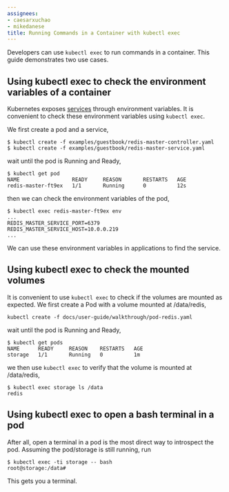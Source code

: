 ```yaml
---
assignees:
- caesarxuchao
- mikedanese
title: Running Commands in a Container with kubectl exec
---
```


Developers can use `kubectl exec` to run commands in a container. This guide demonstrates two use cases.

## Using kubectl exec to check the environment variables of a container

Kubernetes exposes [services](/docs/user-guide/services/#environment-variables) through environment variables. It is convenient to check these environment variables using `kubectl exec`.

We first create a pod and a service,

```shell
$ kubectl create -f examples/guestbook/redis-master-controller.yaml
$ kubectl create -f examples/guestbook/redis-master-service.yaml
```
wait until the pod is Running and Ready,

```shell
$ kubectl get pod
NAME                 READY     REASON       RESTARTS   AGE
redis-master-ft9ex   1/1       Running      0          12s
```

then we can check the environment variables of the pod,

```shell
$ kubectl exec redis-master-ft9ex env
...
REDIS_MASTER_SERVICE_PORT=6379
REDIS_MASTER_SERVICE_HOST=10.0.0.219
...
```

We can use these environment variables in applications to find the service.


## Using kubectl exec to check the mounted volumes

It is convenient to use `kubectl exec` to check if the volumes are mounted as expected.
We first create a Pod with a volume mounted at /data/redis,

```shell
kubectl create -f docs/user-guide/walkthrough/pod-redis.yaml
```

wait until the pod is Running and Ready,

```shell
$ kubectl get pods
NAME      READY     REASON    RESTARTS   AGE
storage   1/1       Running   0          1m
```

we then use `kubectl exec` to verify that the volume is mounted at /data/redis,

```shell
$ kubectl exec storage ls /data
redis
```

## Using kubectl exec to open a bash terminal in a pod

After all, open a terminal in a pod is the most direct way to introspect the pod. Assuming the pod/storage is still running, run

```shell
$ kubectl exec -ti storage -- bash
root@storage:/data#
```

This gets you a terminal.